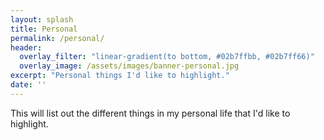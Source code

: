 ```yaml
---
layout: splash
title: Personal
permalink: /personal/
header:
  overlay_filter: "linear-gradient(to bottom, #02b7ffbb, #02b7ff66)"
  overlay_image: /assets/images/banner-personal.jpg
excerpt: "Personal things I'd like to highlight."
date: ''
---
```



This will list out the different things in my personal life that I'd like to highlight.